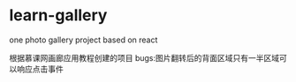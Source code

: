# learn-gallery
one photo gallery project based on react


根据慕课网画廊应用教程创建的项目
bugs:图片翻转后的背面区域只有一半区域可以响应点击事件

